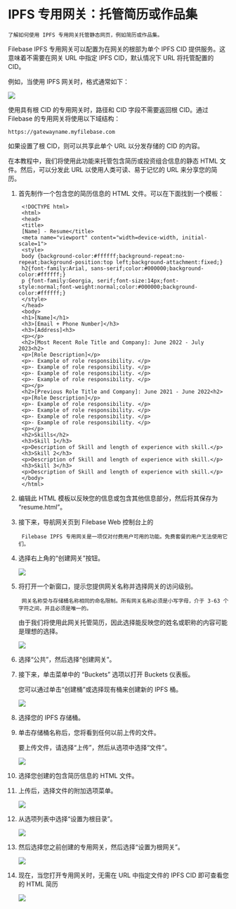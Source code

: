 # IPFS 专用网关：托管简历或作品集
	了解如何使用 IPFS 专用网关托管静态网页，例如简历或作品集。
Filebase IPFS 专用网关可以配置为在网关的根部为单个 IPFS CID 提供服务。这意味着不需要在网关 URL 中指定 IPFS CID，默认情况下 URL 将托管配置的 CID。

例如，当使用 IPFS 网关时，格式通常如下：

![](./pic/gateway.png)

使用具有根 CID 的专用网关时，路径和 CID 字段不需要返回根 CID。通过 Filebase 的专用网关将使用以下域结构：

	https://gatewayname.myfilebase.com
如果设置了根 CID，则可以共享此单个 URL 以分发存储的 CID 的内容。

在本教程中，我们将使用此功能来托管包含简历或投资组合信息的静态 HTML 文件。然后，可以分发此 URL 以使用人类可读、易于记忆的 URL 来分享您的简历。

1. 首先制作一个包含您的简历信息的 HTML 文件。可以在下面找到一个模板：

		<!DOCTYPE html>
		<html>
		<head>
		<title>
		[Name] - Resume</title>
		<meta name="viewport" content="width=device-width, initial-scale=1">
		<style>
		body {background-color:#ffffff;background-repeat:no-repeat;background-position:top left;background-attachment:fixed;}
		h2{font-family:Arial, sans-serif;color:#000000;background-color:#ffffff;}
		p {font-family:Georgia, serif;font-size:14px;font-style:normal;font-weight:normal;color:#000000;background-color:#ffffff;}
		</style>
		</head>
		<body>
		<h1>[Name]</h1>
		<h3>[Email + Phone Number]</h3>
		<h3>[Address]<h3>
		<p></p>
		<h2>[Most Recent Role Title and Company]: June 2022 - July 2023<h2>
		<p>[Role Description]</p>
		<p>- Example of role responsibility. </p>
		<p>- Example of role responsibility. </p>
		<p>- Example of role responsibility. </p>
		<p>- Example of role responsibility. </p>
		<p></p>
		<h2>[Previous Role Title and Company]: June 2021 - June 2022<h2>
		<p>[Role Description]</p>
		<p>- Example of role responsibility. </p>
		<p>- Example of role responsibility. </p>
		<p>- Example of role responsibility. </p>
		<p>- Example of role responsibility. </p>
		<p></p>
		<h2>Skills</h2>
		<h3>Skill 1</h3>
		<p>Description of Skill and length of experience with skill.</p>
		<h3>Skill 2</h3>
		<p>Description of Skill and length of experience with skill.</p>
		<h3>Skill 3</h3>
		<p>Description of Skill and length of experience with skill.</p>
		</body>
		</html>

2. 编辑此 HTML 模板以反映您的信息或包含其他信息部分，然后将其保存为 “resume.html”。
3. 接下来，导航网关页到 Filebase Web 控制台上的

		Filebase IPFS 专用网关是一项仅对付费用户可用的功能。免费套餐的用户无法使用它们。
4. 选择右上角的“创建网关”按钮。

	![](./pic/gateway2.png)
5. 将打开一个新窗口，提示您提供网关名称并选择网关的访问级别。

		网关名称受与存储桶名称相同的命名限制。所有网关名称必须是小写字母，介于 3-63 个字符之间，并且必须是唯一的。
	由于我们将使用此网关托管简历，因此选择能反映您的姓名或职称的内容可能是理想的选择。
	
	![](./pic/gateway3.png)
6. 选择“公共”，然后选择“创建网关”。
7. 接下来，单击菜单中的 “Buckets” 选项以打开 Buckets 仪表板。

	您可以通过单击“创建桶”或选择现有桶来创建新的 IPFS 桶。
	
	![](./pic/newbucket.png)
8. 选择您的 IPFS 存储桶。
9. 单击存储桶名称后，您将看到任何以前上传的文件。

	要上传文件，请选择“上传”，然后从选项中选择“文件”。
	
	![](./pic/newflie.png)
10. 选择您创建的包含简历信息的 HTML 文件。
11. 上传后，选择文件的附加选项菜单。

	![](./pic/newflie1.png)
12. 从选项列表中选择“设置为根目录”。

	![](./pic/newflie2.png)
13. 然后选择您之前创建的专用网关，然后选择“设置为根网关”。

	![](./pic/gateway17.png)
14. 现在，当您打开专用网关时，无需在 URL 中指定文件的 IPFS CID 即可查看您的 HTML 简历

	![](./pic/newflie3.png)